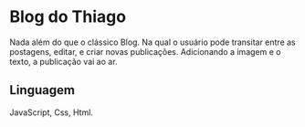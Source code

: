 # Blog do Thiago
Nada além do que o clássico Blog. Na qual o usuário pode transitar entre as postagens, editar, e criar novas publicações. Adicionando a imagem e o texto, a publicação vai ao ar.

## Linguagem
JavaScript, Css, Html.